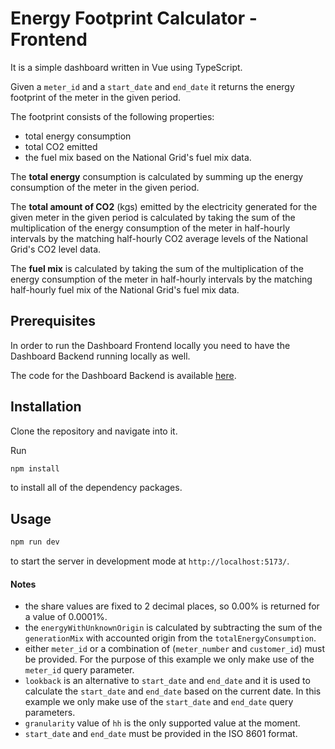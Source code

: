 
# Energy Footprint Calculator - Frontend

It is a simple dashboard written in Vue using TypeScript.

Given a `meter_id` and a `start_date` and `end_date` it returns the energy footprint of the meter in the given period.

The footprint consists of the following properties:
* total energy consumption
* total CO2 emitted
* the fuel mix based on the National Grid's fuel mix data.

The **total energy** consumption is calculated by summing up the energy consumption of the meter in the given period.

The **total amount of CO2** (kgs) emitted by the electricity generated for the given meter in the given period
is calculated by taking the sum of the multiplication of the energy consumption of the meter in half-hourly
intervals by the matching half-hourly CO2 average levels of the National Grid's CO2 level data.

The **fuel mix** is calculated by taking the sum of the multiplication of the energy consumption of the meter in half-hourly
intervals by the matching half-hourly fuel mix of the National Grid's fuel mix data.

## Prerequisites

In order to run the Dashboard Frontend locally you need to have the Dashboard Backend running locally as well.

The code for the Dashboard Backend is available [here](https://github.com/melnikovkolya/openvolt-dashboard-backend).


## Installation

Clone the repository and navigate into it.

Run

```bash
npm install
```

to install all of the dependency packages.

## Usage

```bash
npm run dev
```
to start the server in development mode at `http://localhost:5173/`.


#### Notes
* the share values are fixed to 2 decimal places, so 0.00% is returned for a value of 0.0001%.
* the `energyWithUnknownOrigin` is calculated by subtracting the sum of the `generationMix` with accounted origin from the `totalEnergyConsumption`.
* either `meter_id` or a combination of (`meter_number` and `customer_id`) must be provided. For the purpose of this example we only make use of the `meter_id` query parameter.
* `lookback` is an alternative to `start_date` and `end_date` and it is used to calculate the `start_date` and `end_date` based on the current date.
  In this example we only make use of the `start_date` and `end_date` query parameters.
* `granularity` value of `hh` is the only supported value at the moment.
* `start_date` and `end_date` must be provided in the ISO 8601 format.
